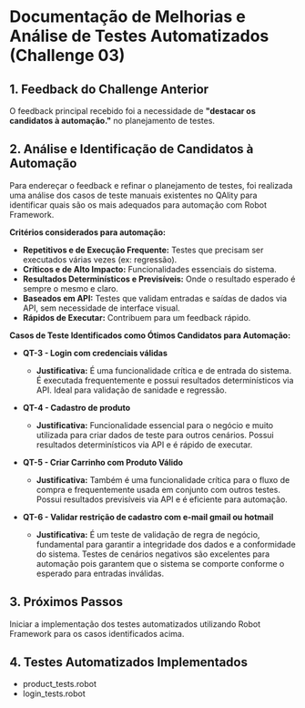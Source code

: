 # Documentação de Melhorias e Análise de Testes Automatizados (Challenge 03)

## 1. Feedback do Challenge Anterior

O feedback principal recebido foi a necessidade de **"destacar os candidatos à automação."** no planejamento de testes.

## 2. Análise e Identificação de Candidatos à Automação

Para endereçar o feedback e refinar o planejamento de testes, foi realizada uma análise dos casos de teste manuais existentes no QAlity para identificar quais são os mais adequados para automação com Robot Framework.

**Critérios considerados para automação:**
* **Repetitivos e de Execução Frequente:** Testes que precisam ser executados várias vezes (ex: regressão).
* **Críticos e de Alto Impacto:** Funcionalidades essenciais do sistema.
* **Resultados Determinísticos e Previsíveis:** Onde o resultado esperado é sempre o mesmo e claro.
* **Baseados em API:** Testes que validam entradas e saídas de dados via API, sem necessidade de interface visual.
* **Rápidos de Executar:** Contribuem para um feedback rápido.

**Casos de Teste Identificados como Ótimos Candidatos para Automação:**

* **QT-3 - Login com credenciais válidas**
    * **Justificativa:** É uma funcionalidade crítica e de entrada do sistema. É executada frequentemente e possui resultados determinísticos via API. Ideal para validação de sanidade e regressão.

* **QT-4 - Cadastro de produto**
    * **Justificativa:** Funcionalidade essencial para o negócio e muito utilizada para criar dados de teste para outros cenários. Possui resultados determinísticos via API e é rápido de executar.

* **QT-5 - Criar Carrinho com Produto Válido**
    * **Justificativa:** Também é uma funcionalidade crítica para o fluxo de compra e frequentemente usada em conjunto com outros testes. Possui resultados previsíveis via API e é eficiente para automação.

* **QT-6 - Validar restrição de cadastro com e-mail gmail ou hotmail**
    * **Justificativa:** É um teste de validação de regra de negócio, fundamental para garantir a integridade dos dados e a conformidade do sistema. Testes de cenários negativos são excelentes para automação pois garantem que o sistema se comporte conforme o esperado para entradas inválidas.

## 3. Próximos Passos
Iniciar a implementação dos testes automatizados utilizando Robot Framework para os casos identificados acima.

## 4. Testes Automatizados Implementados
 - product_tests.robot
 - login_tests.robot